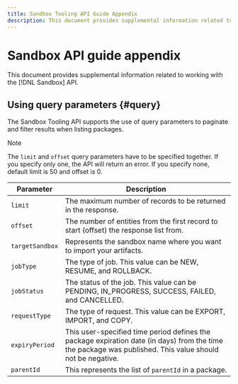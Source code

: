 ```yaml
---
title: Sandbox Tooling API Guide Appendix
description: This document provides supplemental information related to working with the Sandbox Tooling API.
---
```


# Sandbox API guide appendix

This document provides supplemental information related to working with the [!DNL Sandbox] API.

## Using query parameters {#query}

The Sandbox Tooling API supports the use of query parameters to paginate and filter results when listing packages.

>[!NOTE]
>
>The `limit` and `offset` query parameters have to be specified together. If you specify only one, the API will return an error. If you specify none, default limit is 50 and offset is 0.

| Parameter | Description |
| --- | --- |
| `limit` | The maximum number of records to be returned in the response. |
| `offset` | The number of entities from the first record to start (offset) the response list from. |
| `targetSandbox` | Represents the sandbox name where you want to import your artifacts. |
| `jobType` | The type of job. This value can be NEW, RESUME, and ROLLBACK. |
| `jobStatus` | The status of the job. This value can be PENDING, IN_PROGRESS, SUCCESS, FAILED, and CANCELLED. |
| `requestType` | The type of request. This value can be EXPORT, IMPORT, and COPY. |
| `expiryPeriod ` | This user-specified time period defines the package expiration date (in days) from the time the package was published. This value should not be negative. |
| `parentId` | This represents the list of `parentId` in a package. |
